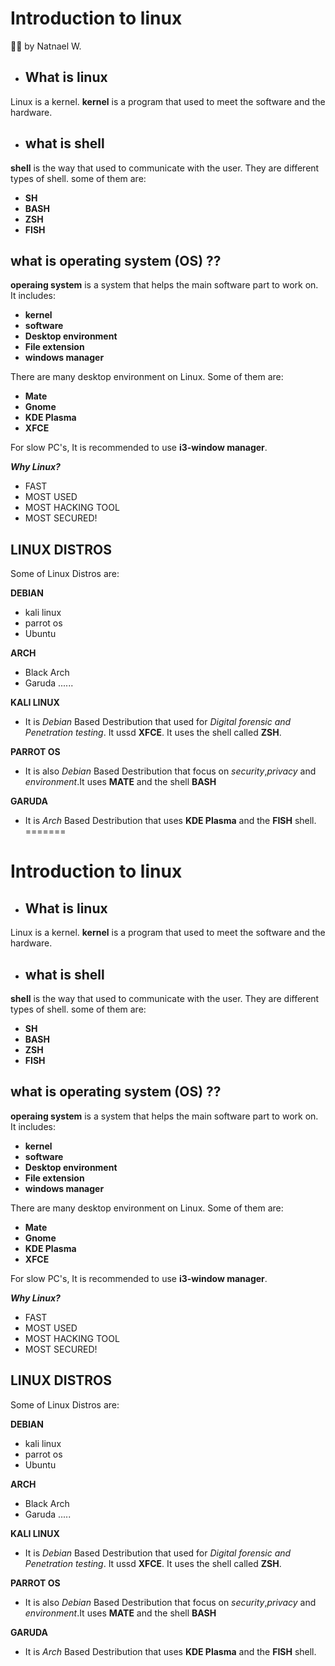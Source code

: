 # Introduction to linux
✍🏻 by Natnael W.
- ## What is linux

Linux is a kernel. **kernel** is a program that used to meet the software and the hardware.
- ## what is shell
**shell** is the way that used to communicate with the user. They are different types of shell. some of them are:
 - **SH**
 - **BASH**
 - **ZSH**
 - **FISH**

## what is operating system (OS) ??

 **operaing system** is a system that helps the main software part to work on. 
 It includes:
   - **kernel**
   - **software**
   - **Desktop environment**
   - **File extension**
   - **windows manager**

There are many desktop environment on Linux. 
Some of them are: 
 - **Mate** 
 - **Gnome**
 - **KDE Plasma**
 - **XFCE**

For slow PC's, It is recommended to use **i3-window manager**.

   ***Why Linux?***
 - FAST
 - MOST USED
 - MOST HACKING TOOL
 - MOST SECURED!

  ## LINUX DISTROS

 Some of Linux Distros are:
  
**DEBIAN**       
   - kali linux
   - parrot os
   - Ubuntu

**ARCH**
  - Black Arch
  - Garuda ......

**KALI LINUX**
- It is *Debian* Based Destribution that used for *Digital forensic and Penetration testing*. It ussd **XFCE**. It uses the shell called **ZSH**.

**PARROT OS**
- It is also *Debian* Based Destribution that focus on *security*,*privacy* and *environment*.It uses **MATE** and the shell **BASH**

**GARUDA**
- It is *Arch* Based Destribution that uses **KDE Plasma** and the **FISH** shell.
=======
# Introduction to linux

- ## What is linux

Linux is a kernel. **kernel** is a program that used to meet the software and the hardware.
- ## what is shell
**shell** is the way that used to communicate with the user. They are different types of shell. some of them are:
 - **SH**
 - **BASH**
 - **ZSH**
 - **FISH**

## what is operating system (OS) ??

 **operaing system** is a system that helps the main software part to work on. 
 It includes:
   - **kernel**
   - **software**
   - **Desktop environment**
   - **File extension**
   - **windows manager**

There are many desktop environment on Linux. 
Some of them are: 
 - **Mate** 
 - **Gnome**
 - **KDE Plasma**
 - **XFCE**

For slow PC's, It is recommended to use **i3-window manager**.

   ***Why Linux?***
 - FAST
 - MOST USED
 - MOST HACKING TOOL
 - MOST SECURED!

  ## LINUX DISTROS

 Some of Linux Distros are:
  
**DEBIAN**       
   - kali linux
   - parrot os
   - Ubuntu

**ARCH**
  - Black Arch
  - Garuda .....

**KALI LINUX**
- It is *Debian* Based Destribution that used for *Digital forensic and Penetration testing*. It ussd **XFCE**. It uses the shell called **ZSH**.

**PARROT OS**
- It is also *Debian* Based Destribution that focus on *security*,*privacy* and *environment*.It uses **MATE** and the shell **BASH**

**GARUDA**
- It is *Arch* Based Destribution that uses **KDE Plasma** and the **FISH** shell.
